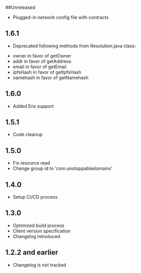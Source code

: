 ##Unreleased
* Plugged-in network config file with contracts

## 1.6.1
* Deprecated following methods from Resolution.java class: 
 - owner in favor of getOwner
 - addr in favor of getAddress
 - email in favor of getEmail
 - ipfsHash in favor of getIpfsHash
 - namehash in favor of getNamehash

## 1.6.0
* Added Ens support

## 1.5.1

* Code cleanup

## 1.5.0

* Fix resource read
* Change group id to 'com.unstoppabledomains'

## 1.4.0

* Setup CI/CD process

## 1.3.0

* Optimized build process 
* Client version specification 
* Changelog introduced

## 1.2.2 and earlier

* Changelog is not tracked
